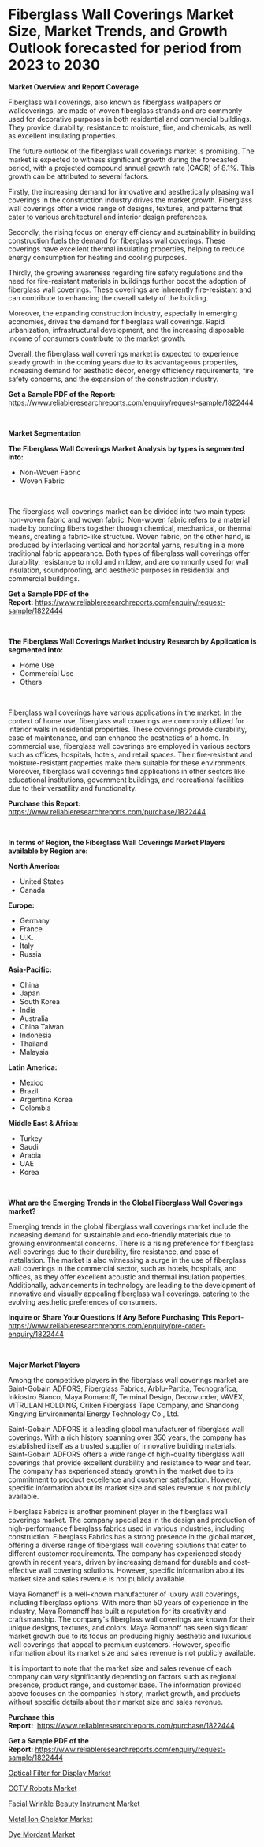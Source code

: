 <p><h1>Fiberglass Wall Coverings Market Size, Market Trends, and Growth Outlook forecasted for period from 2023 to 2030</h1></p><p><strong>Market Overview and Report Coverage</strong></p>
<p><p>Fiberglass wall coverings, also known as fiberglass wallpapers or wallcoverings, are made of woven fiberglass strands and are commonly used for decorative purposes in both residential and commercial buildings. They provide durability, resistance to moisture, fire, and chemicals, as well as excellent insulating properties.</p><p>The future outlook of the fiberglass wall coverings market is promising. The market is expected to witness significant growth during the forecasted period, with a projected compound annual growth rate (CAGR) of 8.1%. This growth can be attributed to several factors.</p><p>Firstly, the increasing demand for innovative and aesthetically pleasing wall coverings in the construction industry drives the market growth. Fiberglass wall coverings offer a wide range of designs, textures, and patterns that cater to various architectural and interior design preferences.</p><p>Secondly, the rising focus on energy efficiency and sustainability in building construction fuels the demand for fiberglass wall coverings. These coverings have excellent thermal insulating properties, helping to reduce energy consumption for heating and cooling purposes.</p><p>Thirdly, the growing awareness regarding fire safety regulations and the need for fire-resistant materials in buildings further boost the adoption of fiberglass wall coverings. These coverings are inherently fire-resistant and can contribute to enhancing the overall safety of the building.</p><p>Moreover, the expanding construction industry, especially in emerging economies, drives the demand for fiberglass wall coverings. Rapid urbanization, infrastructural development, and the increasing disposable income of consumers contribute to the market growth.</p><p>Overall, the fiberglass wall coverings market is expected to experience steady growth in the coming years due to its advantageous properties, increasing demand for aesthetic décor, energy efficiency requirements, fire safety concerns, and the expansion of the construction industry.</p></p>
<p><strong>Get a Sample PDF of the Report:</strong> <a href="https://www.reliableresearchreports.com/enquiry/request-sample/1822444">https://www.reliableresearchreports.com/enquiry/request-sample/1822444</a></p>
<p>&nbsp;</p>
<p><strong>Market Segmentation</strong></p>
<p><strong>The Fiberglass Wall Coverings Market Analysis by types is segmented into:</strong></p>
<p><ul><li>Non-Woven Fabric</li><li>Woven Fabric</li></ul></p>
<p>&nbsp;</p>
<p><p>The fiberglass wall coverings market can be divided into two main types: non-woven fabric and woven fabric. Non-woven fabric refers to a material made by bonding fibers together through chemical, mechanical, or thermal means, creating a fabric-like structure. Woven fabric, on the other hand, is produced by interlacing vertical and horizontal yarns, resulting in a more traditional fabric appearance. Both types of fiberglass wall coverings offer durability, resistance to mold and mildew, and are commonly used for wall insulation, soundproofing, and aesthetic purposes in residential and commercial buildings.</p></p>
<p><strong>Get a Sample PDF of the Report:</strong>&nbsp;<a href="https://www.reliableresearchreports.com/enquiry/request-sample/1822444">https://www.reliableresearchreports.com/enquiry/request-sample/1822444</a></p>
<p>&nbsp;</p>
<p><strong>The Fiberglass Wall Coverings Market Industry Research by Application is segmented into:</strong></p>
<p><ul><li>Home Use</li><li>Commercial Use</li><li>Others</li></ul></p>
<p>&nbsp;</p>
<p><p>Fiberglass wall coverings have various applications in the market. In the context of home use, fiberglass wall coverings are commonly utilized for interior walls in residential properties. These coverings provide durability, ease of maintenance, and can enhance the aesthetics of a home. In commercial use, fiberglass wall coverings are employed in various sectors such as offices, hospitals, hotels, and retail spaces. Their fire-resistant and moisture-resistant properties make them suitable for these environments. Moreover, fiberglass wall coverings find applications in other sectors like educational institutions, government buildings, and recreational facilities due to their versatility and functionality.</p></p>
<p><strong>Purchase this Report:</strong>&nbsp; <a href="https://www.reliableresearchreports.com/purchase/1822444">https://www.reliableresearchreports.com/purchase/1822444</a></p>
<p>&nbsp;</p>
<p><strong>In terms of Region, the Fiberglass Wall Coverings Market Players available by Region are:</strong></p>
<p>
    <p> <strong> North America: </strong>
        <ul>
            <li>United States</li>
            <li>Canada</li>
        </ul>
        </p> 
    <p> <strong> Europe: </strong>
        <ul>
            <li>Germany</li>
            <li>France</li>
            <li>U.K.</li>
            <li>Italy</li>
            <li>Russia</li>
        </ul>
        </p> 
    <p> <strong> Asia-Pacific: </strong>
        <ul>
            <li>China</li>
            <li>Japan</li>
            <li>South Korea</li>
            <li>India</li>
            <li>Australia</li>
            <li>China Taiwan</li>
            <li>Indonesia</li>
            <li>Thailand</li>
            <li>Malaysia</li>
        </ul>
        </p> 
    <p> <strong> Latin America: </strong>
        <ul>
            <li>Mexico</li>
            <li>Brazil</li>
            <li>Argentina Korea</li>
            <li>Colombia</li>
        </ul>
        </p> 
    <p> <strong> Middle East & Africa: </strong>
        <ul>
            <li>Turkey</li>
            <li>Saudi</li>
            <li>Arabia</li>
            <li>UAE</li>
            <li>Korea</li>
        </ul>
    </p>
    </p>
<p>&nbsp;</p>
<p><strong>What are the Emerging Trends in the Global Fiberglass Wall Coverings market?</strong></p>
<p><p>Emerging trends in the global fiberglass wall coverings market include the increasing demand for sustainable and eco-friendly materials due to growing environmental concerns. There is a rising preference for fiberglass wall coverings due to their durability, fire resistance, and ease of installation. The market is also witnessing a surge in the use of fiberglass wall coverings in the commercial sector, such as hotels, hospitals, and offices, as they offer excellent acoustic and thermal insulation properties. Additionally, advancements in technology are leading to the development of innovative and visually appealing fiberglass wall coverings, catering to the evolving aesthetic preferences of consumers.</p></p>
<p><strong>Inquire or Share Your Questions If Any Before Purchasing This Report</strong>- <a href="https://www.reliableresearchreports.com/enquiry/pre-order-enquiry/1822444">https://www.reliableresearchreports.com/enquiry/pre-order-enquiry/1822444</a></p>
<p>&nbsp;</p>
<p><strong>Major Market Players</strong></p>
<p><p>Among the competitive players in the fiberglass wall coverings market are Saint-Gobain ADFORS, Fiberglass Fabrics, Arblu-Partita, Tecnografica, Inkiostro Bianco, Maya Romanoff, Terminal Design, Decowunder, VAVEX, VITRULAN HOLDING, Criken Fiberglass Tape Company, and Shandong Xingying Environmental Energy Technology Co., Ltd.</p><p>Saint-Gobain ADFORS is a leading global manufacturer of fiberglass wall coverings. With a rich history spanning over 350 years, the company has established itself as a trusted supplier of innovative building materials. Saint-Gobain ADFORS offers a wide range of high-quality fiberglass wall coverings that provide excellent durability and resistance to wear and tear. The company has experienced steady growth in the market due to its commitment to product excellence and customer satisfaction. However, specific information about its market size and sales revenue is not publicly available.</p><p>Fiberglass Fabrics is another prominent player in the fiberglass wall coverings market. The company specializes in the design and production of high-performance fiberglass fabrics used in various industries, including construction. Fiberglass Fabrics has a strong presence in the global market, offering a diverse range of fiberglass wall covering solutions that cater to different customer requirements. The company has experienced steady growth in recent years, driven by increasing demand for durable and cost-effective wall covering solutions. However, specific information about its market size and sales revenue is not publicly available.</p><p>Maya Romanoff is a well-known manufacturer of luxury wall coverings, including fiberglass options. With more than 50 years of experience in the industry, Maya Romanoff has built a reputation for its creativity and craftsmanship. The company's fiberglass wall coverings are known for their unique designs, textures, and colors. Maya Romanoff has seen significant market growth due to its focus on producing highly aesthetic and luxurious wall coverings that appeal to premium customers. However, specific information about its market size and sales revenue is not publicly available.</p><p>It is important to note that the market size and sales revenue of each company can vary significantly depending on factors such as regional presence, product range, and customer base. The information provided above focuses on the companies' history, market growth, and products without specific details about their market size and sales revenue.</p></p>
<p><strong>Purchase this Report:</strong>&nbsp;&nbsp;<a href="https://www.reliableresearchreports.com/purchase/1822444">https://www.reliableresearchreports.com/purchase/1822444</a></p>
<p></p>
<p><strong>Get a Sample PDF of the Report:</strong>&nbsp;<a href="https://www.reliableresearchreports.com/enquiry/request-sample/1822444">https://www.reliableresearchreports.com/enquiry/request-sample/1822444</a></p>
<p><p><a href="https://medium.com/@janrussell6445/optical-filter-for-display-market-competitive-analysis-market-trends-and-forecast-to-2030-2f572336ea9c">Optical Filter for Display Market</a></p><p><a href="https://medium.com/@dorinaprifti56/cctv-robots-market-size-market-outlook-and-market-forecast-2023-to-2030-b28858d042cc">CCTV Robots Market</a></p><p><a href="https://medium.com/@deirdreclark76/facial-wrinkle-beauty-instrument-market-share-evolution-and-market-growth-trends-2023-2030-29477d3b5b39">Facial Wrinkle Beauty Instrument Market</a></p><p><a href="https://github.com/zebdakicsin/Market-Research-Report-List-1/blob/main/metal-ion-chelator-market.md">Metal Ion Chelator Market</a></p><p><a href="https://github.com/kholmovskayalyudmila/Market-Research-Report-List-1/blob/main/dye-mordant-market.md">Dye Mordant Market</a></p></p>